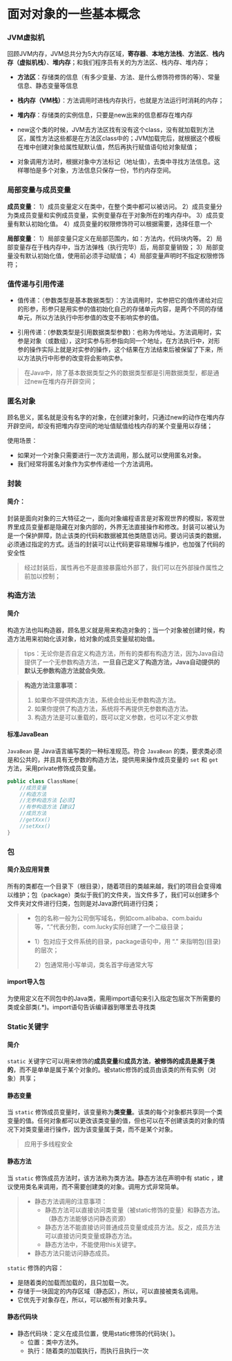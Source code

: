 # 面对对象的一些基本概念

### JVM虚拟机

回顾JVM内存，JVM总共分为5大内存区域，**寄存器**、**本地方法栈**、**方法区**、**栈内存（虚拟机栈）**、**堆内存**；和我们程序员有关的为方法区、栈内存、堆内存；

- **方法区**：存储类的信息（有多少变量、方法、是什么修饰符修饰的等）、常量信息、静态变量等信息
- **栈内存（VM栈）**：方法调用时进栈内存执行，也就是方法运行时消耗的内存；
- **堆内存**：存储类的实例信息，只要是new出来的信息都存在堆内存



- new这个类的时候，JVM去方法区找有没有这个class，没有就加载到方法区，属性方法这些都是在方法区class中的；JVM加载完后，就根据这个模板在堆中创建对象给属性赋默认值，然后再执行赋值语句给对象赋值；
- 对象调用方法时，根据对象中方法标记（地址值），去类中寻找方法信息。这样哪怕是多个对象，方法信息只保存一份，节约内存空间。







### 局部变量与成员变量

**成员变量**：
1）成员变量定义在类中，在整个类中都可以被访问。
2）成员变量分为类成员变量和实例成员变量，实例变量存在于对象所在的堆内存中。
3）成员变量有默认初始化值。
4）成员变量的权限修饰符可以根据需要，选择任意一个

**局部变量**：
1）局部变量只定义在局部范围内，如：方法内，代码块内等。
2）局部变量存在于栈内存中，当方法弹栈（执行完毕）后，局部变量销毁；
3）局部变量没有默认初始化值，使用前必须手动赋值；
4）局部变量声明时不指定权限修饰符；





### 值传递与引用传递

- 值传递：（参数类型是基本数据类型）：方法调用时，实参把它的值传递给对应的形参，形参只是用实参的值初始化自己的存储单元内容，是两个不同的存储单元，所以方法执行中形参值的改变不影响实参的值。

- 引用传递：(参数类型是引用数据类型参数)：也称为传地址。方法调用时，实参是对象（或数组），这时实参与形参指向同一个地址，在方法执行中，对形参的操作实际上就是对实参的操作，这个结果在方法结束后被保留了下来，所以方法执行中形参的改变将会影响实参。


> 在Java中，除了基本数据类型之外的数据类型都是引用数据类型，都是通过new在堆内存开辟空间；





### 匿名对象

顾名思义，匿名就是没有名字的对象，在创建对象时，只通过new的动作在堆内存开辟空间，却没有把堆内存空间的地址值赋值给栈内存的某个变量用以存储；

使用场景：

- 如果对一个对象只需要进行一次方法调用，那么就可以使用匿名对象。
- 我们经常将匿名对象作为实参传递给一个方法调用。







### 封装

#### 简介：

封装是面向对象的三大特征之一，面向对象编程语言是对客观世界的模拟，客观世界里成员变量都是隐藏在对象内部的，外界无法直接操作和修改。封装可以被认为是一个保护屏障，防止该类的代码和数据被其他类随意访问。要访问该类的数据，必须通过指定的方式。适当的封装可以让代码更容易理解与维护，也加强了代码的安全性

> 经过封装后，属性再也不是直接暴露给外部了，我们可以在外部操作属性之前加以控制；
>








### 构造方法

#### 简介

构造方法也叫构造器，顾名思义就是用来构造对象的；当一个对象被创建时候，构造方法用来初始化该对象，给对象的成员变量赋初始值。

> tips：无论你是否自定义构造方法，所有的类都有构造方法，因为Java自动提供了一个无参数构造方法，**一旦自己定义了构造方法，Java自动提供的默认无参数构造方法就会失效**。

> **构造方法注意事项：**
>
> 1. 如果你不提供构造方法，系统会给出无参数构造方法。
> 2. 如果你提供了构造方法，系统将不再提供无参数构造方法。
> 3. 构造方法是可以重载的，既可以定义参数，也可以不定义参数



#### 标准JavaBean

`JavaBean` 是 Java语言编写类的一种标准规范。符合 `JavaBean` 的类，要求类必须是和公共的，并且具有无参数的构造方法，提供用来操作成员变量的 `set` 和 `get` 方法，采用private修饰成员变量。

```java
public class ClassName{
    //成员变量
    //构造方法
    //无参构造方法【必须】
    //有参构造方法【建议】
    //成员方法  
    //getXxx()
    //setXxx()
}
```







### 包

#### 简介及应用背景

所有的类都在一个目录下（根目录），随着项目的类越来越，我们的项目会变得难以维护；包（package）类似于我们的文件夹，当文件多了，我们可以创建多个文件夹对文件进行归类，包则是对Java源代码进行归类；

> - 包的名称一般为公司倒写域名，例如com.alibaba、com.baidu等，“.”代表分割，com.lucky实际创建了一个二级目录；
>
> - 1）包对应于文件系统的目录，package语句中，用 “.” 来指明包(目录)的层次；
>
>   2）包通常用小写单词，类名首字母通常大写

#### import导入包

为使用定义在不同包中的Java类，需用import语句来引入指定包层次下所需要的类或全部类(.*)。import语句告诉编译器到哪里去寻找类







### Static关键字

#### 简介

`static` 关键字它可以用来修饰的**成员变量**和**成员方法**，**被修饰的成员是属于类的**，而不是单单是属于某个对象的。被static修饰的成员由该类的所有实例（对象）共享；

#### 静态变量

当 `static` 修饰成员变量时，该变量称为**类变量**。该类的每个对象都共享同一个类变量的值。任何对象都可以更改该类变量的值，但也可以在不创建该类的对象的情况下对类变量进行操作，因为该变量属于类，而不是某个对象。

> 应用于多线程安全

#### 静态方法

当 `static` 修饰成员方法时，该方法称为类方法。静态方法在声明中有 static ，建议使用类名来调用，而不需要创建类的对象。调用方式非常简单。

> - 静态方法调用的注意事项：
>   - 静态方法可以直接访问类变量（被static修饰的变量）和静态方法。（静态方法能够访问静态资源）
>   - 静态方法不能直接访问普通成员变量或成员方法。反之，成员方法可以直接访问类变量或静态方法。
>   - 静态方法中，不能使用this关键字。
> - 静态方法只能访问静态成员。

`static` 修饰的内容：

- 是随着类的加载而加载的，且只加载一次。
- 存储于一块固定的内存区域（静态区），所以，可以直接被类名调用。
- 它优先于对象存在，所以，可以被所有对象共享。

#### 静态代码块

- 静态代码块：定义在成员位置，使用static修饰的代码块{ }。
  - 位置：类中方法外。
  - 执行：随着类的加载执行，而执行且执行一次